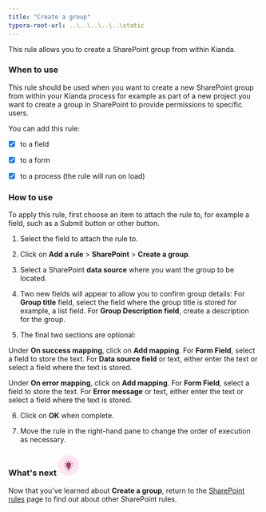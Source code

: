 ```yaml
---
title: "Create a group"
typora-root-url: ..\..\..\..\..\static
---
```


This rule allows you to create a SharePoint group from within Kianda.

### When to use

This rule should be used when you want to create a new SharePoint group from within your Kianda process for example as part of a new project you want to create a group in SharePoint to provide permissions to specific users.

You can add this rule:

- [x] to a field
- [x] to a form 
- [x] to a process (the rule will run on load)


### How to use

To apply this rule, first choose an item to attach the rule to, for example a field, such as a Submit button or other button.

1. Select the field to attach the rule to.

2. Click on **Add a rule** > **SharePoint** > **Create a group**.

3. Select a SharePoint **data source** where you want the group to be located. 

4. Two new fields will appear to allow you to confirm group details: 
   For **Group title** field, select the field where the group title is stored for example,  a list field.
   For **Group Description field**, create a description for the group. 
5. The final two sections are optional:

Under **On success mapping**, click on **Add mapping**. 
	For **Form Field**, select a field to store the text. 
	For **Data source field** or text, either enter the text or 
		select a field where the text is stored.

Under **On error mapping**, click on **Add mapping**. 
	For **Form Field**, select a field to store the text. 
	For **Error message** or text, either enter the text or 
		select a field where the text is stored.

6. Click on **OK** when complete.

7. Move the rule in the right-hand pane to change the order of execution as necessary.



### What's next  ![Idea icon](/images/18.png) ###

Now that you've learned about **Create a group**, return to the [SharePoint rules](/docs/platform/rules/SharePoint/) page to find out about other SharePoint rules. 
